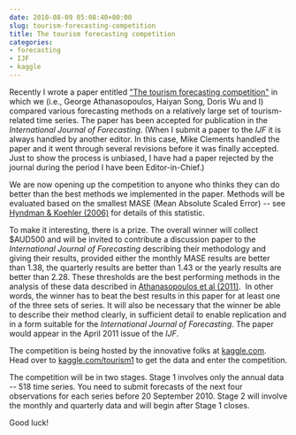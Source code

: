 ```yaml
---
date: 2010-08-09 05:08:40+00:00
slug: tourism-forecasting-competition
title: The tourism forecasting competition
categories:
- forecasting
- IJF
- kaggle
---
```


Recently I wrote a paper entitled ["The tourism forecasting competition"](/publications/the-tourism-forecasting-competition/) in which we (i.e., George Athanasopoulos, Haiyan Song, Doris Wu and I) compared various forecasting methods on a relatively large set of tourism-related time series. The paper has been accepted for publication in the _International Journal of Forecasting_. (When I submit a paper to the _IJF_ it is always handled by another editor. In this case, Mike Clements handled the paper and it went through several revisions before it was finally accepted. Just to show the process is unbiased, I have had a paper rejected by the journal during the period I have been Editor-in-Chief.)

We are now opening up the competition to anyone who thinks they can do better than the best methods we implemented in the paper. Methods will be evaluated based on the smallest MASE (Mean Absolute Scaled Error) -- see [Hyndman & Koehler (2006)](/publications/another-look-at-measures-of-forecast-accuracy/) for details of this statistic.

To make it interesting, there is a prize. The overall winner will collect $AUD500 and will be invited to contribute a discussion paper to the _International Journal of Forecasting_ describing their methodology and giving their results, provided either the monthly MASE results are better than 1.38, the quarterly results are better than 1.43 or the yearly results are better than 2.28. These thresholds are the best performing methods in the analysis of these data described in [Athanasopoulos et al (2011)](/publications/the-tourism-forecasting-competition/).  In other words, the winner has to beat the best results in this paper for at least one of the three sets of series. It will also be necessary that the winner be able to describe their method clearly, in sufficient detail to enable replication and in a form suitable for the _International Journal of Forecasting_. The paper would appear in the April 2011 issue of the _IJF_.

The competition is being hosted by the innovative folks at [kaggle.com](http://kaggle.com). Head over to [kaggle.com/tourism1](http://kaggle.com/tourism1) to get the data and enter the competition.

The competition will be in two stages. Stage 1 involves only the annual data -- 518 time series. You need to submit forecasts of the next four observations for each series before 20 September 2010. Stage 2 will involve the monthly and quarterly data and will begin after Stage 1 closes.

Good luck!
